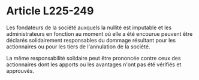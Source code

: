 # Article L225-249

Les fondateurs de la société auxquels la nullité est imputable et les administrateurs en fonction au moment où elle a été encourue peuvent être déclarés solidairement responsables du dommage résultant pour les actionnaires ou pour les tiers de l'annulation de la société.

La même responsabilité solidaire peut être prononcée contre ceux des actionnaires dont les apports ou les avantages n'ont pas été vérifiés et approuvés.
